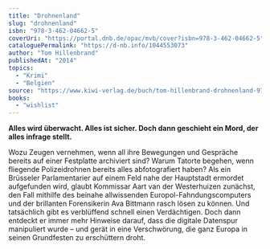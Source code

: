 ```yaml
---
title: "Drohnenland"
slug: "drohnenland"
isbn: "978-3-462-04662-5"
coverUri: "https://portal.dnb.de/opac/mvb/cover?isbn=978-3-462-04662-5"
cataloguePermalink: "https://d-nb.info/1044553073"
author: "Tom Hillenbrand"
publishedAt: "2014"
topics:
  - "Krimi"
  - "Belgien"
source: "https://www.kiwi-verlag.de/buch/tom-hillenbrand-drohnenland-9783462046625"
books: 
  - "wishlist"
---
```

**Alles wird überwacht. Alles ist sicher. Doch dann geschieht ein Mord, der 
alles infrage stellt.**

Wozu Zeugen vernehmen, wenn all ihre Bewegungen und Gespräche bereits auf 
einer Festplatte archiviert sind? Warum Tatorte begehen, wenn fliegende 
Polizeidrohnen bereits alles abfotografiert haben? Als ein Brüsseler 
Parlamentarier auf einem Feld nahe der Hauptstadt ermordet aufgefunden wird, 
glaubt Kommissar Aart van der Westerhuizen zunächst, den Fall mithilfe des 
beinahe allwissenden Europol-Fahndungscomputers und der brillanten 
Forensikerin Ava Bittmann rasch lösen zu können. Und tatsächlich gibt es 
verblüffend schnell einen Verdächtigen. Doch dann entdeckt er immer mehr 
Hinweise darauf, dass die digitale Datenspur manipuliert wurde – und gerät in 
eine Verschwörung, die ganz Europa in seinen Grundfesten zu erschüttern droht.